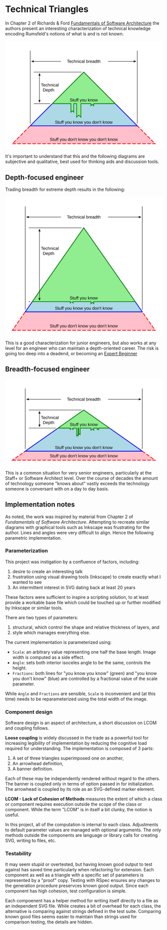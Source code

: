 # Technical Triangles

In Chapter 2 of Richards & Ford [Fundamentals of Software Architecture](https://www.goodreads.com/book/show/44144493-fundamentals-of-software-architecture) the authors present an interesting characterization of technical knowledge encoding Rumsfeld's notions of what is and is not known.

![Technical triangle](images/sswe.svg)

It's important to understand that this and the following diagrams are subjective
and qualitative, best used for thinking aids and discussion tools.

## Depth-focused engineer

Trading breadth for extreme depth results in the following:

![Depth-focused](images/jswe.svg)

This is a good characterization for junior engineers, but also works at any level for an engineer who can maintain a depth-oriented career. The risk is going too deep into a deadend, or becoming an [Expert Beginner](https://daedtech.com/how-developers-stop-learning-rise-of-the-expert-beginner/)


## Breadth-focused engineer

![Breadth-focused](images/pswe.svg)

This is a common situation for very senior engineers, particularly at the Staff+ or Software Architect level.
Over the course of decades the amount of technology someone "knows about" vastly exceeds the technology
someone is conversant with on a day to day basis.

## Implementation notes

As noted, the work was inspired by material from Chapter 2 of _Fundamentals of Software Architecture_.
Attempting to recreate similar diagrams with graphical tools such as Inkscape was
frustrating for the author. Lines and angles were very difficult to align. Hence the
following parametric implementation.

### Parameterization

This project was instigation by a confluence of factors, including:

1. desire to create an interesting talk
2. frustration using visual drawing tools (Inkscape) to create exactly what I wanted to see
3. An intermittent interest in SVG dating back at least 20 years

These factors were sufficient to inspire a scripting solution, to at least provide a workable base file which could be touched up or further modified by Inkscape or similar tools.

There are two types of parameters:

1. structural, which control the shape and relative thickness of layers, and
2. style which manages everything else.

The current implementation is parameterized using:

- `Scale`: an arbitrary value representing one half the base length. Image width is computed as a side effect.
- `Angle`: sets both interior isoceles angle to be the same, controls the height.
- `Fractions`: both lines for "you know you know" (green) and "you know you don't know" (blue) are controlled by a fractional value of  the scale parameter.

While `Angle` and `Fractions` are sensible, `Scale` is inconvenient and (at this time) needs to be reparameterized using the total width of the image.
 
### Component design

Software design is an aspect of architecture, a short discussion
on LCOM and coupling follows.

**Loose coupling** is widely discussed in the trade as a powerful
tool for increasing legibility of implementation by reducing
the cognitive load required for understanding. The implementation
is composed of 3 parts:

1. A set of three triangles superimposed one on another,
2. An arrowhead definition,
3. A banner definition.

Each of these may be independently rendered without regard
to the others. The banner is coupled only in terms of option
passed in for initialization. The arrowhead is coupled by
its role as an SVG-defined marker element. 

**LCOM - Lack of Cohesion of Methods** measures the extent of
which a class or component requires execution outside the
scope of the class or component. While the term "LCOM" is in
itself a bit clunky, the notion is useful.

In this project, all of the computation is internal to each class.
Adjustments to default parameter values are managed with optional arguments.
The only methods outside the components are language or library calls
for creating SVG, writing to files, etc.


### Testability

It may seem stupid or overtested, but having known good output to test
against has saved time particularly when refactoring for extension. Each component
as well as a triangle with a specific set of parameters is represented by
a "proof" copy. Testing with RSpec ensures any changes to the generation
procedure preservces known good output. Since each component has high
cohesion, test configuration is simple.

Each compoenent has a helper method for writing itself directly to a file as
an independent SVG file. While creates a bit of overhead for each class,
the alternative is comparing against strings defined in the test suite.
Comparing known good files seems easier to maintain than strings used for
comparison testing, the details are hidden.